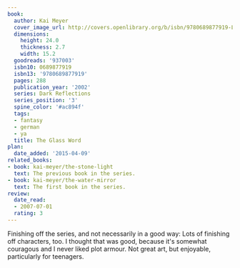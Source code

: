 ```yaml
---
book:
  author: Kai Meyer
  cover_image_url: http://covers.openlibrary.org/b/isbn/9780689877919-L.jpg
  dimensions:
    height: 24.0
    thickness: 2.7
    width: 15.2
  goodreads: '937003'
  isbn10: 0689877919
  isbn13: '9780689877919'
  pages: 288
  publication_year: '2002'
  series: Dark Reflections
  series_position: '3'
  spine_color: '#ac894f'
  tags:
  - fantasy
  - german
  - ya
  title: The Glass Word
plan:
  date_added: '2015-04-09'
related_books:
- book: kai-meyer/the-stone-light
  text: The previous book in the series.
- book: kai-meyer/the-water-mirror
  text: The first book in the series.
review:
  date_read:
  - 2007-07-01
  rating: 3
---
```

Finishing off the series, and not necessarily in a good way: Lots of finishing off characters, too. I thought that was
good, because it's somewhat couragous and I never liked plot armour. Not great art, but enjoyable, particularly for
teenagers.
